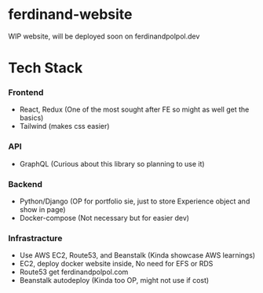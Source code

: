 # ferdinand-website
WIP website, will be deployed soon on ferdinandpolpol.dev

# Tech Stack
### Frontend
- React, Redux (One of the most sought after FE so might as well get the basics)
- Tailwind (makes css easier)

### API
- GraphQL (Curious about this library so planning to use it)

### Backend
- Python/Django (OP for portfolio sie, just to store Experience object and show in page)
- Docker-compose (Not necessary but for easier dev)

### Infrastracture
- Use AWS EC2, Route53, and Beanstalk (Kinda showcase AWS learnings)
- EC2, deploy docker website inside, No need for EFS or RDS
- Route53 get ferdinandpolpol.com
- Beanstalk autodeploy (Kinda too OP, might not use if cost)
